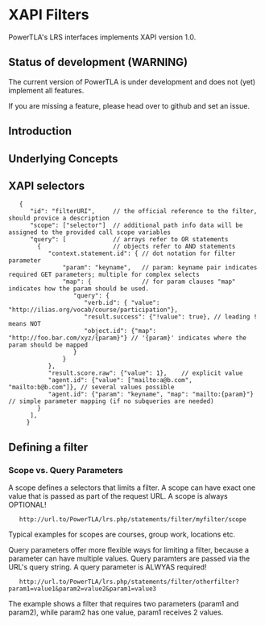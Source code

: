 # XAPI Filters

PowerTLA's LRS interfaces implements XAPI version 1.0.

## Status of development (WARNING)

The current version of PowerTLA is under development and does not (yet) implement all features.

If you are missing a feature, please head over to github and set an issue.

## Introduction

## Underlying Concepts

## XAPI selectors

```
   {
      "id": "filterURI",     // the official reference to the filter, should provice a description
      "scope": ["selector"]  // additional path info data will be assigned to the provided call scope variables
      "query": [             // arrays refer to OR statements
        {                    // objects refer to AND statements
           "context.statement.id": { // dot notation for filter parameter
               "param": "keyname",   // param: keyname pair indicates required GET parameters; multiple for complex selects
               "map": {              // for param clauses "map" indicates how the param should be used.
                  "query": {
                     "verb.id": { "value": "http://ilias.org/vocab/course/participation"},
                     "result.success": {"!value": true}, // leading ! means NOT
                     "object.id": {"map": "http://foo.bar.com/xyz/{param}"} // '{param}' indicates where the param should be mapped
                  }
               }
           },
           "result.score.raw": {"value": 1},    // explicit value
           "agent.id": {"value": ["mailto:a@b.com", "mailto:b@b.com"]}, // several values possible
           "agent.id": {"param": "keyname", "map": "mailto:{param}"}    // simple parameter mapping (if no subqueries are needed)
        }
      ],
     }
```

## Defining a filter

### Scope vs. Query Parameters

A scope defines a selectors that limits a filter. A scope can have exact one
value that is passed as part of the request URL. A scope is always OPTIONAL!

```
   http://url.to/PowerTLA/lrs.php/statements/filter/myfilter/scope
```

Typical examples for scopes are courses, group work, locations etc.

Query parameters offer more flexible ways for limiting a filter, because a
parameter can have multiple values. Query paramters are passed via the URL's
query string. A query parameter is ALWYAS required!

```
   http://url.to/PowerTLA/lrs.php/statements/filter/otherfilter?param1=value1&param2=value2&param1=value3
```

The example shows a filter that requires two parameters (param1 and param2),
while param2 has one value, param1 receives 2 values.

